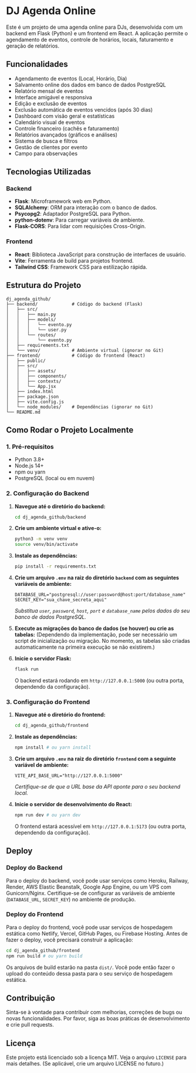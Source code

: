 # DJ Agenda Online

Este é um projeto de uma agenda online para DJs, desenvolvida com um backend em Flask (Python) e um frontend em React. A aplicação permite o agendamento de eventos, controle de horários, locais, faturamento e geração de relatórios.

## Funcionalidades

- Agendamento de eventos (Local, Horário, Dia)
- Salvamento online dos dados em banco de dados PostgreSQL
- Relatório mensal de eventos
- Interface amigável e responsiva
- Edição e exclusão de eventos
- Exclusão automática de eventos vencidos (após 30 dias)
- Dashboard com visão geral e estatísticas
- Calendário visual de eventos
- Controle financeiro (cachês e faturamento)
- Relatórios avançados (gráficos e análises)
- Sistema de busca e filtros
- Gestão de clientes por evento
- Campo para observações

## Tecnologias Utilizadas

### Backend
- **Flask**: Microframework web em Python.
- **SQLAlchemy**: ORM para interação com o banco de dados.
- **Psycopg2**: Adaptador PostgreSQL para Python.
- **python-dotenv**: Para carregar variáveis de ambiente.
- **Flask-CORS**: Para lidar com requisições Cross-Origin.

### Frontend
- **React**: Biblioteca JavaScript para construção de interfaces de usuário.
- **Vite**: Ferramenta de build para projetos frontend.
- **Tailwind CSS**: Framework CSS para estilização rápida.

## Estrutura do Projeto

```
dj_agenda_github/
├── backend/             # Código do backend (Flask)
│   ├── src/
│   │   ├── main.py
│   │   ├── models/
│   │   │   └── evento.py
│   │   │   └── user.py
│   │   └── routes/
│   │       └── evento.py
│   ├── requirements.txt
│   └── venv/            # Ambiente virtual (ignorar no Git)
├── frontend/            # Código do frontend (React)
│   ├── public/
│   ├── src/
│   │   ├── assets/
│   │   ├── components/
│   │   ├── contexts/
│   │   └── App.jsx
│   ├── index.html
│   ├── package.json
│   ├── vite.config.js
│   └── node_modules/    # Dependências (ignorar no Git)
└── README.md
```

## Como Rodar o Projeto Localmente

### 1. Pré-requisitos

- Python 3.8+
- Node.js 14+
- npm ou yarn
- PostgreSQL (local ou em nuvem)

### 2. Configuração do Backend

1.  **Navegue até o diretório do backend:**
    ```bash
    cd dj_agenda_github/backend
    ```

2.  **Crie um ambiente virtual e ative-o:**
    ```bash
    python3 -m venv venv
    source venv/bin/activate
    ```

3.  **Instale as dependências:**
    ```bash
    pip install -r requirements.txt
    ```

4.  **Crie um arquivo `.env` na raiz do diretório `backend` com as seguintes variáveis de ambiente:**
    ```
    DATABASE_URL="postgresql://user:password@host:port/database_name"
    SECRET_KEY="sua_chave_secreta_aqui"
    ```
    *Substitua `user`, `password`, `host`, `port` e `database_name` pelos dados do seu banco de dados PostgreSQL.*

5.  **Execute as migrações do banco de dados (se houver) ou crie as tabelas:**
    (Dependendo da implementação, pode ser necessário um script de inicialização ou migração. No momento, as tabelas são criadas automaticamente na primeira execução se não existirem.)

6.  **Inicie o servidor Flask:**
    ```bash
    flask run
    ```
    O backend estará rodando em `http://127.0.0.1:5000` (ou outra porta, dependendo da configuração).

### 3. Configuração do Frontend

1.  **Navegue até o diretório do frontend:**
    ```bash
    cd dj_agenda_github/frontend
    ```

2.  **Instale as dependências:**
    ```bash
    npm install # ou yarn install
    ```

3.  **Crie um arquivo `.env` na raiz do diretório `frontend` com a seguinte variável de ambiente:**
    ```
    VITE_API_BASE_URL="http://127.0.0.1:5000"
    ```
    *Certifique-se de que a URL base da API aponte para o seu backend local.*

4.  **Inicie o servidor de desenvolvimento do React:**
    ```bash
    npm run dev # ou yarn dev
    ```
    O frontend estará acessível em `http://127.0.0.1:5173` (ou outra porta, dependendo da configuração).

## Deploy

### Deploy do Backend

Para o deploy do backend, você pode usar serviços como Heroku, Railway, Render, AWS Elastic Beanstalk, Google App Engine, ou um VPS com Gunicorn/Nginx. Certifique-se de configurar as variáveis de ambiente (`DATABASE_URL`, `SECRET_KEY`) no ambiente de produção.

### Deploy do Frontend

Para o deploy do frontend, você pode usar serviços de hospedagem estática como Netlify, Vercel, GitHub Pages, ou Firebase Hosting. Antes de fazer o deploy, você precisará construir a aplicação:

```bash
cd dj_agenda_github/frontend
npm run build # ou yarn build
```

Os arquivos de build estarão na pasta `dist/`. Você pode então fazer o upload do conteúdo dessa pasta para o seu serviço de hospedagem estática.

## Contribuição

Sinta-se à vontade para contribuir com melhorias, correções de bugs ou novas funcionalidades. Por favor, siga as boas práticas de desenvolvimento e crie pull requests.

## Licença

Este projeto está licenciado sob a licença MIT. Veja o arquivo `LICENSE` para mais detalhes. (Se aplicável, crie um arquivo LICENSE no futuro.)


